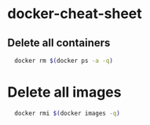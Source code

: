 # docker-cheat-sheet

## Delete all containers

```bash
  docker rm $(docker ps -a -q)
```

# Delete all images

```bash
  docker rmi $(docker images -q)
```
